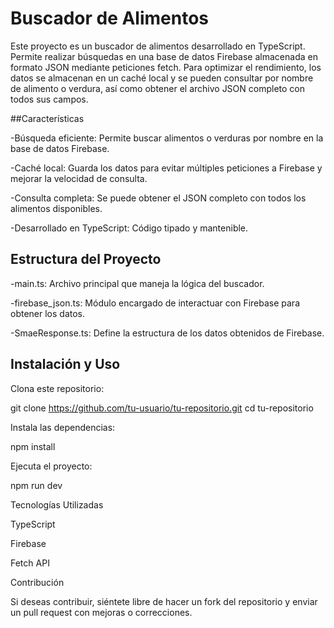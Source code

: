 # Buscador de Alimentos

Este proyecto es un buscador de alimentos desarrollado en TypeScript. Permite realizar búsquedas en una base de datos Firebase almacenada en formato JSON mediante peticiones fetch. Para optimizar el rendimiento, los datos se almacenan en un caché local y se pueden consultar por nombre de alimento o verdura, así como obtener el archivo JSON completo con todos sus campos.

##Características

-Búsqueda eficiente: Permite buscar alimentos o verduras por nombre en la base de datos Firebase.

-Caché local: Guarda los datos para evitar múltiples peticiones a Firebase y mejorar la velocidad de consulta.

-Consulta completa: Se puede obtener el JSON completo con todos los alimentos disponibles.

-Desarrollado en TypeScript: Código tipado y mantenible.

## Estructura del Proyecto

-main.ts: Archivo principal que maneja la lógica del buscador.

-firebase_json.ts: Módulo encargado de interactuar con Firebase para obtener los datos.

-SmaeResponse.ts: Define la estructura de los datos obtenidos de Firebase.

## Instalación y Uso

Clona este repositorio:

git clone https://github.com/tu-usuario/tu-repositorio.git
cd tu-repositorio

Instala las dependencias:

npm install

Ejecuta el proyecto:

npm run dev

Tecnologías Utilizadas

TypeScript

Firebase

Fetch API

Contribución

Si deseas contribuir, siéntete libre de hacer un fork del repositorio y enviar un pull request con mejoras o correcciones.
